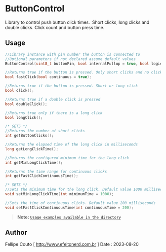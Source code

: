 # ButtonControl
Library to control push button click times.&nbsp;
Short clicks, long clicks and double clicks. Click count and button press time.

## Usage
```c++
//Library instance with pin number the button is connected to
//Optional parameters if not declared assume default values
ButtonControl(uint8_t buttonPin, bool internalPullup = true, bool logicSignal = LOW);

//Returns true if the button is pressed. Only short clicks and no click counts. Default parameter true to keep clicks while the button is pressed
bool fastClick(bool continuous = true);

//Returns true if the button is pressed. Short or long click
bool click();

//Returns true if a double click is pressed
bool doubleClick();

//Returns true only if there is a long click
bool longClick();

/* GETS */
//Returns the number of short clicks
int getButtonClicks();

//Returns the elapsed time of the long click in milliseconds
long getLongClickTime();

//Returns the configured minimum time for the long click
int getMinLongClickTime();

//Returns the time range for continuous clicks
int getFastClickContinuousTime();

/* SETS */
//Sets the minimum time for the long click. Default value 1000 milliseconds
void setMinLongClickTime(int minimumTime = 1000);

//Sets the time of continuous clicks. Default value 200 milliseconds
void setFastClickContinuousTime(int continuousTime = 200);
```

>**Note:** [`Usage examples available in the directory`](https://github.com/fellipecouto/ButtonControl/tree/master/examples)

## Author
Fellipe Couto [ http://www.efeitonerd.com.br ]
Date : 2023-08-20

